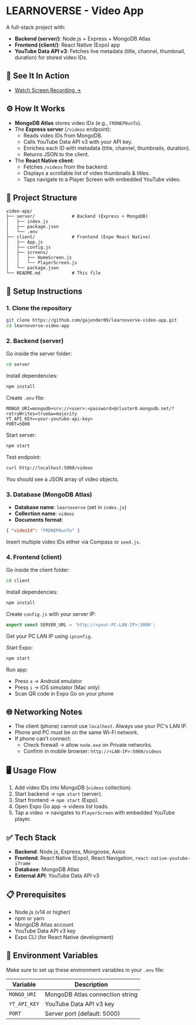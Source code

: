 # LEARNOVERSE - Video App

A full-stack project with:
* **Backend (server/)**: Node.js + Express + MongoDB Atlas
* **Frontend (client/)**: React Native (Expo) app
* **YouTube Data API v3**: Fetches live metadata (title, channel, thumbnail, duration) for stored video IDs.

## 🎥 See It In Action
- <a href="https://drive.google.com/file/d/1F6GG1A6WvFQgIXjciTCsaWSbO9AdSBHZ/view?usp=sharing" target="_blank">Watch Screen Recording →</a>

## ⚙️ How It Works

* **MongoDB Atlas** stores video IDs (e.g., `FRDNEP8unTo`).
* The **Express server** (`/videos` endpoint):
  * Reads video IDs from MongoDB.
  * Calls YouTube Data API v3 with your API key.
  * Enriches each ID with metadata (title, channel, thumbnails, duration).
  * Returns JSON to the client.
* The **React Native client**:
  * Fetches `/videos` from the backend.
  * Displays a scrollable list of video thumbnails & titles.
  * Taps navigate to a Player Screen with embedded YouTube video.

## 📂 Project Structure

```
video-app/
├── server/              # Backend (Express + MongoDB)
│   ├── index.js
│   ├── package.json
│   └── .env
├── client/              # Frontend (Expo React Native)
│   ├── App.js
│   ├── config.js
│   ├── screens/
│   │   ├── HomeScreen.js
│   │   └── PlayerScreen.js
│   └── package.json
└── README.md            # This file
```

## 🚀 Setup Instructions

### 1. Clone the repository

```bash
git clone https://github.com/gajender09/learnoverse-video-app.git
cd learnoverse-video-app
```

### 2. Backend (server)

Go inside the server folder:

```bash
cd server
```

Install dependencies:

```bash
npm install
```

Create `.env` file:

```env
MONGO_URI=mongodb+srv://<user>:<password>@cluster0.mongodb.net/?retryWrites=true&w=majority
YT_API_KEY=<your-youtube-api-key>
PORT=5000
```

Start server:

```bash
npm start
```

Test endpoint:

```bash
curl http://localhost:5000/videos
```

You should see a JSON array of video objects.

### 3. Database (MongoDB Atlas)

* **Database name**: `learnoverse` (set in `index.js`)
* **Collection name**: `videos`
* **Documents format**:

```json
{ "videoId": "FRDNEP8unTo" }
```

Insert multiple video IDs either via Compass or `seed.js`.

### 4. Frontend (client)

Go inside the client folder:

```bash
cd client
```

Install dependencies:

```bash
npm install
```

Create `config.js` with your server IP:

```javascript
export const SERVER_URL = 'http://<your-PC-LAN-IP>:5000';
```

Get your PC LAN IP using `ipconfig`. 

Start Expo:

```bash
npm start
```

Run app:
* Press `a` → Android emulator
* Press `i` → iOS simulator (Mac only)
* Scan QR code in Expo Go on your phone

## 🌐 Networking Notes

* The client (phone) cannot use `localhost`. Always use your PC's LAN IP.
* Phone and PC must be on the same Wi-Fi network.
* If phone can't connect:
  * Check firewall → allow `node.exe` on Private networks.
  * Confirm in mobile browser: `http://<LAN-IP>:5000/videos`

## 🖥️ Usage Flow

1. Add video IDs into MongoDB (`videos` collection).
2. Start backend → `npm start` (server).
3. Start frontend → `npm start` (Expo).
4. Open Expo Go app → videos list loads.
5. Tap a video → navigates to `PlayerScreen` with embedded YouTube player.

## ✅ Tech Stack

* **Backend**: Node.js, Express, Mongoose, Axios
* **Frontend**: React Native (Expo), React Navigation, `react-native-youtube-iframe`
* **Database**: MongoDB Atlas
* **External API**: YouTube Data API v3

## 📋 Prerequisites

- Node.js (v14 or higher)
- npm or yarn
- MongoDB Atlas account
- YouTube Data API v3 key
- Expo CLI (for React Native development)

## 🔧 Environment Variables

Make sure to set up these environment variables in your `.env` file:

| Variable | Description |
|----------|-------------|
| `MONGO_URI` | MongoDB Atlas connection string |
| `YT_API_KEY` | YouTube Data API v3 key |
| `PORT` | Server port (default: 5000) |
